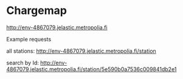# Chargemap
http://env-4867079.jelastic.metropolia.fi

Example requests

all stations:
http://env-4867079.jelastic.metropolia.fi/station

search by Id:
http://env-4867079.jelastic.metropolia.fi/station/5e590b0a7536c009841db2e1
